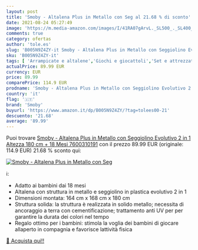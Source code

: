 ```yaml
---
layout: post
title: 'Smoby - Altalena Plus in Metallo con Seg al 21.68 % di sconto'
date: 2021-08-24 05:27:49
image: 'https://m.media-amazon.com/images/I/41RA07gArvL._SL500_._SL400_.jpg'
comments: true
category: ofertas
author: 'tole.es'
slug: 'B005N9Z4ZY-it Smoby - Altalena Plus in Metallo con Seggiolino Evolutivo...'
sku: 'B005N9Z4ZY-it'
tags: [ 'Arrampicate e altalene','Giochi e giocattoli','Set e attrezzature per area giochi','Sport e giochi allaperto','smoby', ]
actualPrice: 89.99 EUR
currency: EUR
price: 89.99
comparePrice: 114.9 EUR
prodname: 'Smoby - Altalena Plus in Metallo con Seggiolino Evolutivo 2 in 1  Altezza 180 cm  + 18 Mesi  7600310191'
country: 'it'
flag: '🇮🇹'
brand: 'Smoby'
buyurl: 'https://www.amazon.it/dp/B005N9Z4ZY/?tag=tolees00-21'
descuento: '21.68'
average: '89.99'
---
```


Puoi trovare [Smoby - Altalena Plus in Metallo con Seggiolino Evolutivo 2 in 1  Altezza 180 cm  + 18 Mesi  7600310191](https://www.amazon.it/dp/B005N9Z4ZY/?tag=tolees00-21) con il prezzo 89.99 EUR (originale: 114.9 EUR) 21.68 % sconto qui:

[![Smoby - Altalena Plus in Metallo con Seg](https://m.media-amazon.com/images/I/41RA07gArvL._SL500_._SL400_.jpg)](https://www.amazon.it/dp/B005N9Z4ZY/?tag=tolees00-21)

ℹ️:

- Adatto ai bambini dai 18 mesi
- Altalena con struttura in metallo e seggiolino in plastica evolutivo 2 in 1
- Dimensioni montata: 164 cm x 168 cm x 180 cm
- Struttura solida: la struttura è realizzata in solido metallo; necessita di ancoraggio a terra con cementificazione; trattamento anti UV per per garantire la durata dei colori nel tempo
- Regalo ottimo per i bambini: stimola la voglia dei bambini di giocare allaperto in compagnia e favorisce lattività fisica

[🛒 Acquista qui!!](https://www.amazon.it/dp/B005N9Z4ZY/?tag=tolees00-21)
